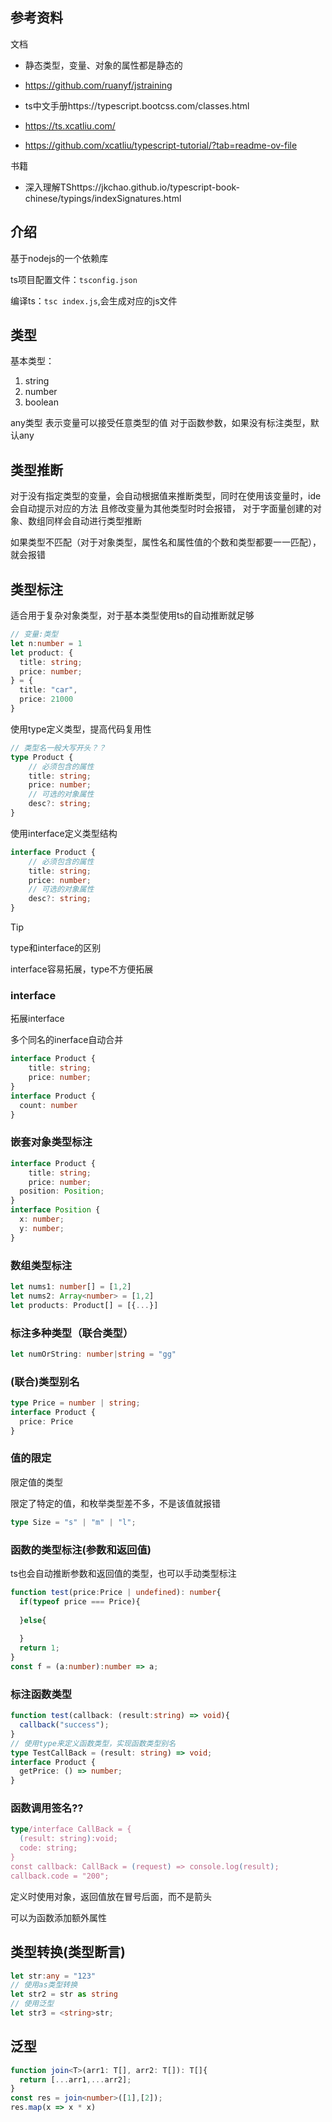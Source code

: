 ## 参考资料

文档

- 静态类型，变量、对象的属性都是静态的

- https://github.com/ruanyf/jstraining
- ts中文手册https://typescript.bootcss.com/classes.html
- https://ts.xcatliu.com/
- https://github.com/xcatliu/typescript-tutorial/?tab=readme-ov-file

书籍

- 深入理解TShttps://jkchao.github.io/typescript-book-chinese/typings/indexSignatures.html

## 介绍

基于nodejs的一个依赖库

ts项目配置文件：`tsconfig.json`

编译ts：`tsc index.js`,会生成对应的js文件



## 类型

基本类型：	

1. string
2. number
3. boolean

any类型
表示变量可以接受任意类型的值
对于函数参数，如果没有标注类型，默认any

## 类型推断

对于没有指定类型的变量，会自动根据值来推断类型，同时在使用该变量时，ide会自动提示对应的方法
且修改变量为其他类型时时会报错，
对于字面量创建的对象、数组同样会自动进行类型推断

如果类型不匹配（对于对象类型，属性名和属性值的个数和类型都要一一匹配），就会报错

## 类型标注

适合用于复杂对象类型，对于基本类型使用ts的自动推断就足够

```ts
// 变量:类型
let n:number = 1
let product: {
  title: string;
  price: number;
} = {
  title: "car",
  price: 21000
}
```



使用type定义类型，提高代码复用性

```ts
// 类型名一般大写开头？？
type Product {
	// 必须包含的属性
	title: string;
	price: number;
	// 可选的对象属性
	desc?: string;
}
```

使用interface定义类型结构

```ts
interface Product {
	// 必须包含的属性
	title: string;
	price: number;
	// 可选的对象属性
	desc?: string;
}
```



> [!tip]
>
> type和interface的区别
>
> interface容易拓展，type不方便拓展
>
> 

### interface

拓展interface

多个同名的inerface自动合并

```ts
interface Product {
	title: string;
	price: number;
}
interface Product {
  count: number
}
```

### 嵌套对象类型标注

```ts
interface Product {
	title: string;
	price: number;
  position: Position;
}
interface Position {
  x: number;
  y: number;
}
```

### 数组类型标注

```ts
let nums1: number[] = [1,2]
let nums2: Array<number> = [1,2]
let products: Product[] = [{...}]
```

### 标注多种类型（联合类型）

```ts
let numOrString: number|string = "gg"
```

### (联合)类型别名

```ts
type Price = number | string;
interface Product {
  price: Price
}
```

### 值的限定

限定值的类型

限定了特定的值，和枚举类型差不多，不是该值就报错

```ts
type Size = "s" | "m" | "l";
```

### 函数的类型标注(参数和返回值)

ts也会自动推断参数和返回值的类型，也可以手动类型标注

```ts
function test(price:Price | undefined): number{
  if(typeof price === Price){
    
  }else{
    
  } 
  return 1;
}
const f = (a:number):number => a;
```



###  标注函数类型

```ts
function test(callback: (result:string) => void){
  callback("success");
}
// 使用type来定义函数类型，实现函数类型别名
type TestCallBack = (result: string) => void;
interface Product {
  getPrice: () => number;
}
```

### 函数调用签名??

```ts
type/interface CallBack = {
  (result: string):void;
  code: string;
}
const callback: CallBack = (request) => console.log(result);
callback.code = "200";
```

定义时使用对象，返回值放在冒号后面，而不是箭头

可以为函数添加额外属性

## 类型转换(类型断言)

```ts
let str:any = "123"
// 使用as类型转换
let str2 = str as string
// 使用泛型
let str3 = <string>str;

```

## 泛型

```ts
function join<T>(arr1: T[], arr2: T[]): T[]{
  return [...arr1,...arr2];
}
const res = join<number>([1],[2]);
res.map(x => x * x)
```

